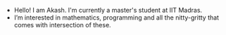 - Hello! I am Akash. I'm currently a master's student at IIT Madras.
- I’m interested in mathematics, programming and all the nitty-gritty that comes with intersection of these.  

<!---
akash7243/akash7243 is a ✨ special ✨ repository because its `README.md` (this file) appears on your GitHub profile.
You can click the Preview link to take a look at your changes.
--->

